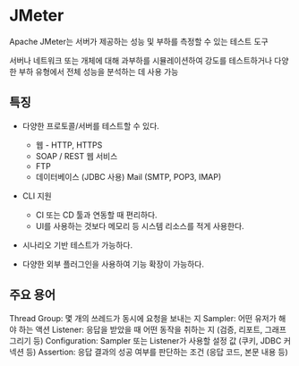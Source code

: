 # JMeter
Apache JMeter는 서버가 제공하는 성능 및 부하를 측정할 수 있는 테스트 도구

서버나 네트워크 또는 개체에 대해 과부하를 시뮬레이션하여 강도를 테스트하거나 다양한 부하 유형에서 전체 성능을 분석하는 데 사용 가능
 
## 특징
+ 다양한 프로토콜/서버를 테스트할 수 있다.
  + 웹 - HTTP, HTTPS
  + SOAP / REST 웹 서비스
  + FTP
  + 데이터베이스 (JDBC 사용)
  Mail (SMTP, POP3, IMAP)

+ CLI 지원
    + CI 또는 CD 툴과 연동할 때 편리하다.
    + UI를 사용하는 것보다 메모리 등 시스템 리소스를 적게 사용한다.
+ 시나리오 기반 테스트가 가능하다.
+ 다양한 외부 플러그인을 사용하여 기능 확장이 가능하다.

## 주요 용어
Thread Group: 몇 개의 쓰레드가 동시에 요청을 보내는 지
Sampler: 어떤 유저가 해야 하는 액션
Listener: 응답을 받았을 때 어떤 동작을 취하는 지  (검증, 리포트, 그래프 그리기 등)
Configuration: Sampler 또는 Listener가 사용할 설정 값 (쿠키, JDBC 커넥션 등)
Assertion: 응답 결과의 성공 여부를 판단하는 조건 (응답 코드, 본문 내용 등)
